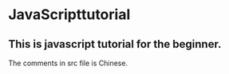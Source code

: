 # JavaScripttutorial

## This is javascript tutorial for the beginner.
The comments in src file is Chinese.
